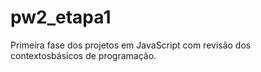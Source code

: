 # pw2_etapa1
Primeira fase dos projetos em JavaScript com revisão dos contextosbásicos de programação.

